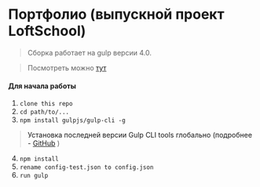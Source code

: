 # Портфолио (выпускной проект LoftSchool)

> Сборка работает на gulp версии 4.0. 

> Посмотреть можно <a href="http://alexnikolskiy.ru:3000/" target="_blank">тут<a>

#### Для начала работы

1. ```clone this repo```
2. ```cd path/to/...```
3. ```npm install gulpjs/gulp-cli -g```  
> Установка последней версии Gulp CLI tools глобально (подробнее - [GitHub](https://github.com/gulpjs/gulp/blob/4.0/docs/getting-started.md) )

4. ```npm install```
5. ```rename config-test.json to config.json```
6. ```run gulp```